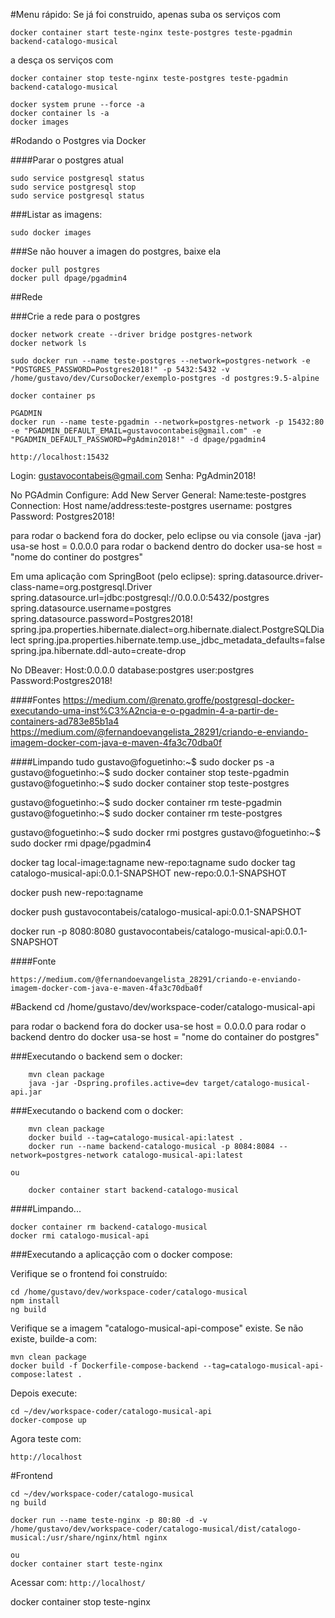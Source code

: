 #Menu rápido:
Se já foi construido, apenas suba os serviços com

~~~
docker container start teste-nginx teste-postgres teste-pgadmin backend-catalogo-musical
~~~
a desça os serviços com

~~~
docker container stop teste-nginx teste-postgres teste-pgadmin backend-catalogo-musical
~~~

~~~
docker system prune --force -a
docker container ls -a
docker images
~~~

#Rodando o Postgres via Docker

####Parar o postgres atual

~~~
sudo service postgresql status
sudo service postgresql stop
sudo service postgresql status
~~~

###Listar as imagens:
~~~
sudo docker images
~~~
###Se não houver a imagen do postgres, baixe ela
~~~
docker pull postgres
docker pull dpage/pgadmin4
~~~
##Rede

###Crie a rede para o postgres
~~~
docker network create --driver bridge postgres-network
docker network ls
~~~
~~~
sudo docker run --name teste-postgres --network=postgres-network -e "POSTGRES_PASSWORD=Postgres2018!" -p 5432:5432 -v /home/gustavo/dev/CursoDocker/exemplo-postgres -d postgres:9.5-alpine
~~~

~~~
docker container ps
~~~

~~~
PGADMIN
docker run --name teste-pgadmin --network=postgres-network -p 15432:80 -e "PGADMIN_DEFAULT_EMAIL=gustavocontabeis@gmail.com" -e "PGADMIN_DEFAULT_PASSWORD=PgAdmin2018!" -d dpage/pgadmin4
~~~

~~~
http://localhost:15432
~~~

Login:
gustavocontabeis@gmail.com
Senha:
PgAdmin2018!

No PGAdmin Configure: 
	Add New Server
	General:
	Name:teste-postgres
	Connection:
	Host name/address:teste-postgres
	username: postgres
	Password: Postgres2018!

para rodar o backend fora do docker, pelo eclipse ou via console (java -jar) usa-se host = 0.0.0.0
para rodar o backend dentro do docker usa-se host = "nome do continer do postgres"

Em uma aplicação com SpringBoot (pelo eclipse):
spring.datasource.driver-class-name=org.postgresql.Driver
spring.datasource.url=jdbc:postgresql://0.0.0.0:5432/postgres
spring.datasource.username=postgres
spring.datasource.password=Postgres2018!
spring.jpa.properties.hibernate.dialect=org.hibernate.dialect.PostgreSQLDialect
spring.jpa.properties.hibernate.temp.use_jdbc_metadata_defaults=false
spring.jpa.hibernate.ddl-auto=create-drop


No DBeaver:
Host:0.0.0.0
database:postgres
user:postgres
Password:Postgres2018!

####Fontes
https://medium.com/@renato.groffe/postgresql-docker-executando-uma-inst%C3%A2ncia-e-o-pgadmin-4-a-partir-de-containers-ad783e85b1a4
https://medium.com/@fernandoevangelista_28291/criando-e-enviando-imagem-docker-com-java-e-maven-4fa3c70dba0f



####Limpando tudo 
gustavo@foguetinho:~$ sudo docker ps -a
gustavo@foguetinho:~$ sudo docker container stop teste-pgadmin
gustavo@foguetinho:~$ sudo docker container stop teste-postgres

gustavo@foguetinho:~$ sudo docker container rm teste-pgadmin
gustavo@foguetinho:~$ sudo docker container rm teste-postgres

gustavo@foguetinho:~$ sudo docker rmi postgres
gustavo@foguetinho:~$ sudo docker rmi dpage/pgadmin4






docker tag local-image:tagname new-repo:tagname
sudo docker tag catalogo-musical-api:0.0.1-SNAPSHOT new-repo:0.0.1-SNAPSHOT


docker push new-repo:tagname

docker push gustavocontabeis/catalogo-musical-api:0.0.1-SNAPSHOT

docker run -p 8080:8080 gustavocontabeis/catalogo-musical-api:0.0.1-SNAPSHOT


####Fonte
~~~
https://medium.com/@fernandoevangelista_28291/criando-e-enviando-imagem-docker-com-java-e-maven-4fa3c70dba0f
~~~

#Backend
cd /home/gustavo/dev/workspace-coder/catalogo-musical-api

para rodar o backend fora do docker usa-se host = 0.0.0.0
para rodar o backend dentro do docker usa-se host = "nome do container do postgres"

###Executando o backend sem o docker:
~~~
	mvn clean package
	java -jar -Dspring.profiles.active=dev target/catalogo-musical-api.jar
~~~

###Executando o backend com o docker:
~~~
	mvn clean package
	docker build --tag=catalogo-musical-api:latest .
	docker run --name backend-catalogo-musical -p 8084:8084 --network=postgres-network catalogo-musical-api:latest
~~~
	ou
	
~~~
	docker container start backend-catalogo-musical
~~~

####Limpando...
~~~
docker container rm backend-catalogo-musical
docker rmi catalogo-musical-api
~~~

###Executando a aplicaçção com o docker compose:

Verifique se o frontend foi construído:

~~~
cd /home/gustavo/dev/workspace-coder/catalogo-musical
npm install
ng build
~~~

Verifique se a imagem "catalogo-musical-api-compose" existe. 
Se não existe, builde-a com:

~~~
mvn clean package
docker build -f Dockerfile-compose-backend --tag=catalogo-musical-api-compose:latest .
~~~

Depois execute:

~~~
cd ~/dev/workspace-coder/catalogo-musical-api
docker-compose up
~~~

Agora teste com:

~~~
http://localhost
~~~

#Frontend 

~~~
cd ~/dev/workspace-coder/catalogo-musical 
ng build

docker run --name teste-nginx -p 80:80 -d -v /home/gustavo/dev/workspace-coder/catalogo-musical/dist/catalogo-musical:/usr/share/nginx/html nginx

ou 
docker container start teste-nginx
~~~

Acessar com: `http://localhost/`

docker container stop teste-nginx

